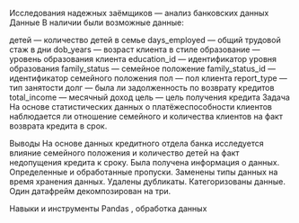 Исследования надежных заёмщиков — анализ банковских данных
Данные
В наличии были возможные данные:

детей — количество детей в семье
days_employed — общий трудовой стаж в дни
dob_years — возраст клиента в стиле
образование — уровень образования клиента
education_id — идентификатор уровня образования
family_status — семейное положение
family_status_id — идентификатор семейного положения
пол — пол клиента
report_type — тип занятости
долг — была ли задолженность по возврату кредитов
total_income — месячный доход
цель — цель получения кредита
Задача
На основе статистических данных о платёжеспособности клиентов наблюдается ли отношение семейного и количества клиентов на факт возврата кредита в срок.

Выводы
На основе данных кредитного отдела банка исследуется влияние семейного положения и количество детей на факт недопущения кредита к сроку. Была получена информация о данных. Определенные и обработанные пропуски. Заменены типы данных на время хранения данных. Удалены дубликаты. Категоризованы данные. Один датафрейм декомпозирован на три.

Навыки и инструменты
Pandas , обработка данных
